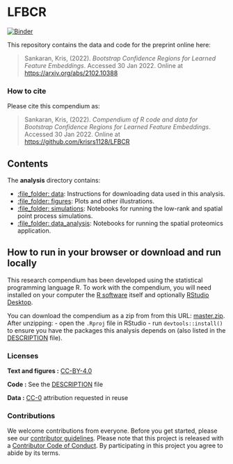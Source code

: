 
<!-- README.md is generated from README.Rmd. Please edit that file -->

# LFBCR

[![Binder](https://mybinder.org/badge_logo.svg)](https://mybinder.org/v2/gh/krisrs1128/LFBCR/main?urlpath=rstudio)

This repository contains the data and code for the preprint online here:

> Sankaran, Kris, (2022). *Bootstrap Confidence Regions for Learned
> Feature Embeddings*. Accessed 30 Jan 2022. Online at
> <https://arxiv.org/abs/2102.10388>

### How to cite

Please cite this compendium as:

> Sankaran, Kris, (2022). *Compendium of R code and data for Bootstrap
> Confidence Regions for Learned Feature Embeddings*. Accessed 30 Jan
> 2022. Online at <https://github.com/krisrs1128/LFBCR>

## Contents

The **analysis** directory contains:

-   [:file\_folder: data](/analysis/data): Instructions for downloading
    data used in this analysis.
-   [:file\_folder: figures](/analysis/figures): Plots and other
    illustrations.
-   [:file\_folder: simulations](/analysis/simulations): Notebooks for
    running the low-rank and spatial point process simulations.
-   [:file\_folder: data\_analysis](/analysis/data_analysis): Notebooks
    for running the spatial proteomics application.

## How to run in your browser or download and run locally

This research compendium has been developed using the statistical
programming language R. To work with the compendium, you will need
installed on your computer the [R
software](https://cloud.r-project.org/) itself and optionally [RStudio
Desktop](https://rstudio.com/products/rstudio/download/).

You can download the compendium as a zip from from this URL:
[master.zip](/archive/master.zip). After unzipping: - open the `.Rproj`
file in RStudio - run `devtools::install()` to ensure you have the
packages this analysis depends on (also listed in the
[DESCRIPTION](/DESCRIPTION) file).

### Licenses

**Text and figures :**
[CC-BY-4.0](http://creativecommons.org/licenses/by/4.0/)

**Code :** See the [DESCRIPTION](DESCRIPTION) file

**Data :** [CC-0](http://creativecommons.org/publicdomain/zero/1.0/)
attribution requested in reuse

### Contributions

We welcome contributions from everyone. Before you get started, please
see our [contributor guidelines](CONTRIBUTING.md). Please note that this
project is released with a [Contributor Code of Conduct](CONDUCT.md). By
participating in this project you agree to abide by its terms.
